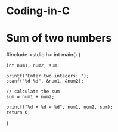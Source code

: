 # Coding-in-C


# Sum of two numbers

#include <stdio.h>
int main() {    

    int num1, num2, sum;
    
    printf("Enter two integers: ");
    scanf("%d %d", &num1, &num2);

    // calculate the sum
    sum = num1 + num2;      
    
    printf("%d + %d = %d", num1, num2, sum);
    return 0;
}

